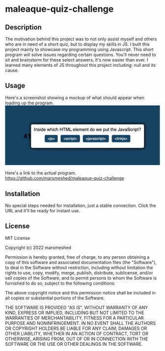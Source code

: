 # maleaque-quiz-challenge


## Description
 The motivation behind this project was to not only assist myself and others who are in need of a short quiz, but to display my skills in JS.
 I built this project mainly to showcase my programming using Javascript. This short program will solve issues regarding certain questions. You'll never need to sit and brainstorm for these select answers, it's now easier than ever. I learned many elements of JS throughout this project including: null and its cause.

## Usage
Here's a screenshot showing a mockup of what should appear when loading up the program.
<img src="./quiz.png" alt="screenshot of mockup">

Here's a link to the actual program.
https://github.com/marsmeshed/maleaque-quiz-challenge

## Installation

No special steps needed for installation, just a stable connection. Click the URL and it'll be ready for instant use.


## License

MIT License

Copyright (c) 2022 marsmeshed

Permission is hereby granted, free of charge, to any person obtaining a copy
of this software and associated documentation files (the "Software"), to deal
in the Software without restriction, including without limitation the rights
to use, copy, modify, merge, publish, distribute, sublicense, and/or sell
copies of the Software, and to permit persons to whom the Software is
furnished to do so, subject to the following conditions:

The above copyright notice and this permission notice shall be included in all
copies or substantial portions of the Software.

THE SOFTWARE IS PROVIDED "AS IS", WITHOUT WARRANTY OF ANY KIND, EXPRESS OR
IMPLIED, INCLUDING BUT NOT LIMITED TO THE WARRANTIES OF MERCHANTABILITY,
FITNESS FOR A PARTICULAR PURPOSE AND NONINFRINGEMENT. IN NO EVENT SHALL THE
AUTHORS OR COPYRIGHT HOLDERS BE LIABLE FOR ANY CLAIM, DAMAGES OR OTHER
LIABILITY, WHETHER IN AN ACTION OF CONTRACT, TORT OR OTHERWISE, ARISING FROM,
OUT OF OR IN CONNECTION WITH THE SOFTWARE OR THE USE OR OTHER DEALINGS IN THE
SOFTWARE.

